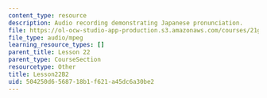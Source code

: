 ```yaml
---
content_type: resource
description: Audio recording demonstrating Japanese pronunciation.
file: https://ol-ocw-studio-app-production.s3.amazonaws.com/courses/21g-504-japanese-iv-spring-2009/504250d6568718b1f621a45dc6a30be2_Lesson22B2.mp3
file_type: audio/mpeg
learning_resource_types: []
parent_title: Lesson 22
parent_type: CourseSection
resourcetype: Other
title: Lesson22B2
uid: 504250d6-5687-18b1-f621-a45dc6a30be2
---
```

